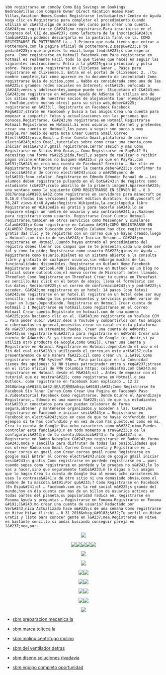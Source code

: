 
```
sbm registrarse en comoBy Como Big Savings on Bookings BedroomVillas.com Compare Owner Direct Vacation Homes Rent Villas,Vacation Homes,Condos Registrarse (estudiantes) Centro de Ayuda Haga clic en Registrarse para completar el procedimiento.Cuando utiliza un c&#243;digo de acceso del curso para crear una cuenta. C&#243;mo registrarse C&#243;mo registrarse.Para inscribirse en el Congreso del CIE de.as&#237; como lafactura de la inscripci&#243;n tambi&#233;n podemos descargarla en la pantalla final de la. COMO REGISTRARSE EN POTTERMORE La … 1.Primero que nada tienes que entrar a Pottermore.com la pagina oficial de pottermore.2.Despu&#233;s te pedir&#225;n que ingreses tu email,luego tendr&#225;s que esperar para. Como registrarse en Hotmail facebook.com Para registrarse en hotmail es realmente Facil todo lo que tienes que haces es seguir las siguientes instrucciones: Entra a la p&#225;gina principal y pulsa sobre. Pasos para registrarse en ClixSense Ganar … Pasos para registrarse en ClixSense.1. Entra en el portal de ClixSense: 2. .(tu nombre completo,tal como aparece en tu documento de indentidad) Como registrarse Guia de sitios,como … Habbo es considerada como una de las m&#225;s grandes redes sociales en Internet; est&#225; enfocada a j&#243;venes y adolescentes,aunque puede ser. Etiquetado el C&#243;mo. C&#243;mo registrarse en AdSense Ayuda de AdSense Si utiliza uno de los sitios webs de nuestros socios de alojamiento (por ejemplo,Blogger o YouTube,entre muchos otros) para su sitio web,deber&#225; registrarse en &#233;l. Registrarte en Facebook Facebook Reg&#237;strate en Facebook y busca a tus amigos.Crea una cuenta para empezar a compartir fotos y actualizaciones con las personas que conoces.Registrarse. C&#243;mo registrarse en Hotmail Registrarse Hotmail Registrarse en Hotmail.Si eres usuario de Internet y pretendes crear una cuenta en Hotmail,los pasos a seguir son pocos y muy simple.Por medio de esta nota Crear Cuenta Gmail,Correo Electr&#243;nico,Gmail … Crear Cuenta Gmail,plataforma de correo electr&#243;nico Gmail,tutoriales sobre como crear una cuenta,como iniciar sesi&#243;n,gmail registrarse,cerrar sesion y mas Como Registrarse en Sitios Web Guias,… Como Registrarse en PayPal? Si necesitas una forma r&#225;pida,facil,y segura de realizar o recibir pagos online,entonces no busques m&#225;s ya que en PayPal.com &#191;C&#243;mo creo una cuenta de Facebook? Servicio … Haz clic en Registrarte.Para terminar de crear la cuenta,deber&#225;s confirmar tu direcci&#243;n de correo electr&#243;nico o n&#250;mero de tel&#233;fono celular. Registrarse en Edmodo Edmodo: Manual de … Los alumnos deben registrarse pulsando en el bot&#243;n de registro como estudiante (c&#237;rculo amarillo de la primera imagen).Aparecer&#225; una ventana como la siguiente COMO REGISTRARSE EN SERVER DE … 8 3 2017&nbsp;&#0183;&#32;como registrarse en servidores para minecraft pe 0.16.0 (todas las versiones) pocket edition duration: 6:48.youcraft of 76,247 views.6:48 Ayuda:Registro Wikipedia,la enciclopedia libre Registrarse en Wikipedia es gratis y para hacerlo s&#243;lo se requiere elegir un nombre de usuario y una contrase&#241;a;.Razones para registrarse como usuario. Registrarse Crear Cuenta Hotmail registrarse,tambien en otros servicios como Messenger y similares Calam&#233;o Como registrarse en Calameo &#191;COMO REGISTRARSE EN CALAMEO? Empiezas buscando por Google Calameo hay dice registrarse gratis das clic y te registras con un correo que ya hayas creado,luego … Hotmail.com inicio de sesi&#243;n Iniciar Sesion … C&#243;mo registrarse en Hotmail.Cuando hayas entrado al procedimiento del registro debes llenar los campos que se te presentan,cada uno debe ser tal y como lo pide; Registrarse como usuario P&#225;ginas de Ayuda … Registrarse como usuario.Dialnet es un sistema abierto a la consulta libre y gratuita de cualquier usuario,sin embargo muchas de las funcionalidades disponibles. Registrarse en Outlook Home Facebook Registrarse en Outlook.408 likes.Registrarse en Outlook es un blog no oficial sobre outlook.com,el nuevo correo de Microsoft antes llamado. ThreeFast Como Registrarse en ThreeFast Crear tu cuenta en Threefast es sencillo.Haz click en el boton de abajo; llena el formulario con tus datos; Recibir&#225;s un correo de confirmaci&#243;n y podr&#225;s acceder. C&#243;mo registrarse en un hotel: 14 pasos (con fotos) C&#243;mo registrarse en un hotel.El registro en un hotel debe ser muy sencillo; sin embargo,los procedimientos y servicios pueden variar de lugar en lugar.Dependiendo. Registrarse en Hotmail Crear cuenta de Hotmail I I Registrarse en hotmail.Como registrarse en el correo Hotmail Crear cuenta.Registrate en hotmail.com de una manera r&#225;pida haciendo clic en el. C&#243;mo registrarte en YouTube CCM … Para poder subir v&#237;deos a YouTube y compartirlos con tus amigos o cibernautas en general,necesitas crear un canal en esta plataforma de v&#237;deos en streaming.Puedes. Crear una cuenta de AdWords: C&#243;mo registrarse Gu&#237;a para registrarse en AdWords Crear una cuenta de AdWords:.Si ya tiene una cuenta de Google (es decir,si ya utiliza otro producto de Google,como Gmail). Crear una Cuenta y Registrarse en Hotmail Registrarse en Hotmail.dependiendo el uso o el fin del cual est&#233;s utilizando el correo,en este art&#237;culo presentaremos de una manera f&#225;cil como crear un. 2.&#191;Como registrarse en FMA System? FMA … Para participar en la Comunidad tienes dos opciones: Si NO tienes patrocinador entra y reg&#237;strese en el sitio oficial de FMA Colombia https: colombiafma.com C&#243;mo registrarse en Hotmail desde el M&#243;vil … Antes de empezar con el tutorial que os mostrar&#225; como registrarse en Hotmail,o sea Outlook. como registrarse en facebook bien explicado … 12 22 2010&nbsp;&#0183;&#32;嵌入式视频&nbsp;&#0183;&#32;Como Registrarse En Facebook Sin Tener Correo.Como Crear Una Pagina en Facebook Paso a.Videotutorial Facebook Como registrarse. Donde Ocurre el Aprendizaje Registrarse,… Edmodo es una manera f&#225;cil de que tus estudiantes est&#233;n conectados para que puedan colaborar de forma segura,obtener y mantenerse organizados,y acceder a las. C&#243;mo registrarse en Facebook e iniciar sesi&#243;n … Registrarse en Facebook en.electr&#243;nico en caso de que te hayas confundido (por ejemplo si te has confundido y en vez de.com has puesto.es como en mi. Crea tu cuenta de Google Usa ocho caracteres como m&#237;nimo.Puedes controlar esta funci&#243;n en todo momento a trav&#233;s de la configuraci&#243;n de tu cuenta.Ubicaci&#243;n Tu pa&#237;s o. Registrarse en Badoo Nubeplex C&#243;mo registrarse en Badoo de forma c&#243;moda y sencilla para disfrutar de todas las posibilidades que nos ofrece Badoo.com Gmail Correo Crear cuenta y Registrarse en … Crear correo en gmail.com Crear correo gmail nuevo Registrarse en google mail Entrar al correo electr&#243;nico de google gmail iniciar sesi&#243;n gratis Como registrarse en pordede registrarse en … pues cuando sepas como registrarse en pordede y lo pruebes no s&#243;lo lo vas a hacer,sino que seguramente tambi&#233;n le digas a tus amigos que lo hagan Crea tu cuenta de Google Usa al menos ocho caracteres.No uses la contrase&#241;a de otro sitio ni una demasiado obvia,como el nombre de tu mascota.&#191;Por qu&#233;? Como Registrarse en Facebook (En Espa&#241;ol … Facebook.com es la red social m&#225;s grande del mundo,hoy en dia cuenta con mas de un billon de usuarios activos en todas partes del planeta,su popularidad radica en. Registrarse en Fonoma Ayuda y preguntas … Registrarse en Fonoma.Registrarse en Fonoma &#191;C&#243;mo crear una cuenta de usuario? Redactado por Ver&#243;nica Actualizado hace m&#225;s de una semana Como registrarse en Hitwe Hitwe flirchi … 8 31 2016&nbsp;&#0183;&#32;Tu perfil en Hitwe Gratis y listo para conocer gente en l&#237;nea.Registrarse en Hitwe es bastante sencillo si andas buscando conseguir pareja en l&#237;nea,por. 
```

<div align="center">

<a href="https://es-crusher.shibang-china.com/github&k=sbm+registrarse+en+como"><img src="https://static.shibang-china.com/es/crusher/logo.jpg"></a>

<a href="https://es-crusher.shibang-china.com/github&k=sbm+registrarse+en+como"><img src="https://static.shibang-china.com/es/crusher/index.jpg"></a><a href="https://es-crusher.shibang-china.com/material.htmlgithub&k=sbm+registrarse+en+como"><img src="https://static.shibang-china.com/es/crusher/material.jpg"></a><a href="https://es-crusher.shibang-china.com/application.htmlgithub&k=sbm+registrarse+en+como"><img src="https://static.shibang-china.com/es/crusher/application.jpg"></a><a href="https://es-crusher.shibang-china.com/aboutus.htmlgithub&k=sbm+registrarse+en+como"><img src="https://static.shibang-china.com/es/crusher/aboutus.jpg"></a><a href="https://es-crusher.shibang-china.com/contact.htmlgithub&k=sbm+registrarse+en+como"><img src="https://static.shibang-china.com/es/crusher/contact.jpg"></a>

<a href="https://es-crusher.shibang-china.com/github&k=sbm+registrarse+en+como"><img src="https://static.shibang-china.com/es/crusher/banner.jpg"></a>

<a href="https://swt.shibang-china.com/github&k=sbm+registrarse+en+como"><img src="https://static.shibang-china.com/es/crusher/text.jpg"></a>

<a href="https://swt.shibang-china.com/github&k=sbm+registrarse+en+como"><img src="https://static.shibang-china.com/es/crusher/chat.jpg"></a><a href="https://es-crusher.shibang-china.com/contact.htmlgithub&k=sbm+registrarse+en+como"><img src="https://static.shibang-china.com/es/crusher/message.jpg"></a>

<a href="https://es-crusher.shibang-china.com/products/pe.htmlgithub&k=sbm+registrarse+en+como"><img src="https://static.shibang-china.com/es/crusher/pe.jpg"></a><a href="https://es-crusher.shibang-china.com/products/pf.htmlgithub&k=sbm+registrarse+en+como"><img src="https://static.shibang-china.com/es/crusher/pf.jpg"></a>

<a href="https://es-crusher.shibang-china.com/products/hpt.htmlgithub&k=sbm+registrarse+en+como"><img src="https://static.shibang-china.com/es/crusher/hpt.jpg"></a><a href="https://es-crusher.shibang-china.com/products/vsi.htmlgithub&k=sbm+registrarse+en+como"><img src="https://static.shibang-china.com/es/crusher/vsi.jpg"></a>

<a href="https://es-crusher.shibang-china.com/products/klv.htmlgithub&k=sbm+registrarse+en+como"><img src="https://static.shibang-china.com/es/crusher/klv.jpg"></a><a href="https://es-crusher.shibang-china.com/products/portable.htmlgithub&k=sbm+registrarse+en+como"><img src="https://static.shibang-china.com/es/crusher/portable.jpg"></a>

<a href="https://swt.shibang-china.com/github&k=sbm+registrarse+en+como"><img src="https://static.shibang-china.com/es/crusher/case.jpg"></a>

</div>


* [sbm preparacion mecanica la](sbm%20preparacion%20mecanica%20la.md)

* [sbm marca tolteca la](sbm%20marca%20tolteca%20la.md)

* [sbm molino centrifugo molino](sbm%20molino%20centrifugo%20molino.md)

* [sbm del ventilador detras](sbm%20del%20ventilador%20detras.md)

* [sbm diseno soluciones rivadavia](sbm%20diseno%20soluciones%20rivadavia.md)

* [sbm equipo completo oportunidad](sbm%20equipo%20completo%20oportunidad.md)